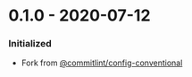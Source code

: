 # 0.1.0 - 2020-07-12
### Initialized
- Fork from [@commitlint/config-conventional](https://github.com/conventional-changelog/commitlint/tree/master/%40commitlint/config-conventional)
